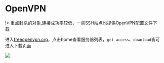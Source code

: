 # OpenVPN

!> 重点封杀的对象,连接成功率较低，一些SSH站点也提供OpenVPN配置文件下载

进入[freeopenvpn.org](https://www.freeopenvpn.org/)，点击home查看服务器列表，`get access`、`download`皆可进入下载页面

![](https://raw.githubusercontent.com/loremwalker/fq-book/master/docs/images/2018-04-29_012851.png)



